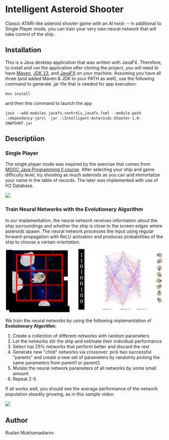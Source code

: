 # Intelligent Asteroid Shooter

Classic ATARI-like asteroid shooter game with an AI twist -- in additional to Single Player mode, you can train your very own neural network that will take control of the ship. 

## Installation

This is a Java desktop application that was written with JavaFX. Therefore, to install and run the application after cloning the project, you will need to have [Maven](https://maven.apache.org/download.cgi), [JDK 23](https://www.oracle.com/java/technologies/downloads/#jdk23-linux), and [JavaFX](https://gluonhq.com/products/javafx/) on your machine. Assuming you have all three (and added Maven & JDK to your PATH as well), use the following command to generate .jar file that is needed for app execution:
```
mvn install
```
and then this command to launch the app
```
java --add-modules javafx.controls,javafx.fxml --module-path .\dependency-jars\ -jar .\Intelligent-Asteroids-Shooter-1.0-SNAPSHOT.jar
```

## Descriptiion
### Single Player

The single player mode was inspired by the exercise that comes from [MOOC Java Programming II course](https://java-programming.mooc.fi/part-14/3-larger-application-asteroids). After selecting your ship and game difficulty level, try shooting as much asteroids as you can and immortalize your name in the table of records. The later was implemented with use of H2 Database. 

![](https://github.com/RusFortunat/Intelligent-Asteroids-Shooter/blob/main/docs/Single-Player-mode-480.gif)

### Train Neural Networks with the Evolutionary Algorithm

In our implementation, the neural network receives information about the ship surroundings and whether the ship is close to the screen edges where asteroids spawn. The neural network processes the input using regular forward-propagation with ReLU activation and produces probabilities of the ship to choose a certain orientation. 

![](https://github.com/RusFortunat/Intelligent-Asteroids-Shooter/blob/main/src/main/resources/root/intelligentasteroidsshooter/images/schematics.png)

We train the neural networks by using the following implementation of **Evolutionary Algorithm**:
1. Create a collection of different networks with random parameters 
2. Let the networks stir the ship and estimate their individual performance
3. Select top 25% networks that perform better and discard the rest
4. Generate new "child" networks via crossover: pick two successful "parents" and create a new set of parameters by randomly picking the same parameters from parent1 or parent2.
5. Mutate the neural network parameters of all networks by some small amount
6. Repeat 2-5

If all works well, you should see the average performance of the network population steadily growing, as in this sample video:

![](https://github.com/RusFortunat/Intelligent-Asteroids-Shooter/blob/main/docs/trainAI-mode.gif)

## Author
Ruslan Mukhamadiarov
